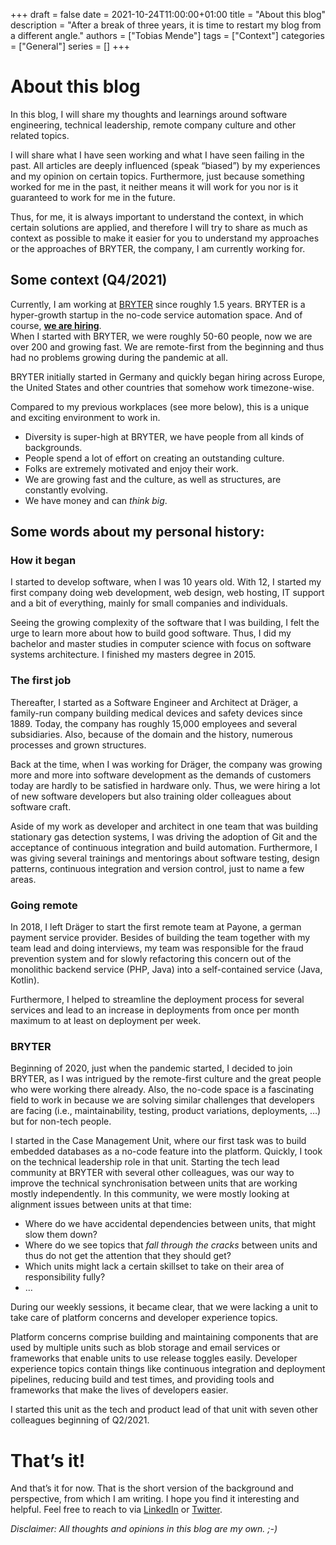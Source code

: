+++ 
draft = false
date = 2021-10-24T11:00:00+01:00
title = "About this blog"
description = "After a break of three years, it is time to restart my blog from a different angle."
authors = ["Tobias Mende"]
tags = ["Context"]
categories = ["General"]
series = []
+++
# About this blog
In this blog, I will share my thoughts and learnings around software engineering, technical leadership, remote company culture and other related topics.

I will share what I have seen working and what I have seen failing in the past. All articles are deeply influenced (speak “biased”) by my experiences and my opinion on certain topics. Furthermore, just because something worked for me in the past, it neither means it will work for you nor is it guaranteed to work for me in the future.

Thus, for me, it is always important to understand the context, in which certain solutions are applied, and therefore I will try to share as much as context as possible to make it easier for you to understand my approaches or the approaches of BRYTER, the company, I am currently working for.

## Some context (Q4/2021)
Currently, I am working at [BRYTER](https://bryter.com/) since roughly 1.5 years. BRYTER is a hyper-growth startup in the no-code service automation space. And of course, **[we are hiring](https://bryter.com/careers/)**.  
When I started with BRYTER, we were roughly 50-60 people, now we are over 200 and growing fast. We are remote-first from the beginning and thus had no problems growing during the pandemic at all.

BRYTER initially started in Germany and quickly began hiring across Europe, the United States and other countries that somehow work timezone-wise.

Compared to my previous workplaces (see more below), this is a unique and exciting environment to work in.

- Diversity is super-high at BRYTER, we have people from all kinds of backgrounds.
- People spend a lot of effort on creating an outstanding culture.
- Folks are extremely motivated and enjoy their work.
- We are growing fast and the culture, as well as structures, are constantly evolving.
- We have money and can *think big*.

## Some words about my personal history:
### How it began
I started to develop software, when I was 10 years old. With 12, I started my first company doing web development, web design, web hosting, IT support and a bit of everything, mainly for small companies  and individuals.

Seeing the growing complexity of the software that I was building, I felt the urge to learn more about how to build good software. Thus, I did my bachelor and master studies in computer science with focus on software systems architecture. I finished my masters degree in 2015.
### The first job
Thereafter, I started as a Software Engineer and Architect at Dräger, a family-run company building medical devices and safety devices since 1889. Today, the company has roughly 15,000 employees and several subsidiaries. Also, because of the domain and the history, numerous processes and grown structures.

Back at the time, when I was working for Dräger, the company was growing more and more into software development as the demands of customers today are hardly to be satisfied in hardware only. Thus, we were hiring a lot of new software developers but also training older colleagues about software craft.

Aside of my work as developer and architect in one team that was building stationary gas detection systems, I was driving the adoption of Git and the acceptance of continuous integration and build automation. Furthermore, I was giving several trainings and mentorings about software testing, design patterns, continuous integration and version control, just to name a few areas.
### Going remote
In 2018, I left Dräger to start the first remote team at Payone, a german payment service provider. Besides of building the team together with my team lead and doing interviews, my team was responsible for the fraud prevention system and for slowly refactoring this concern out of the monolithic backend service (PHP, Java) into a self-contained service (Java, Kotlin).

Furthermore, I helped to streamline the deployment process for several services and lead to an increase in deployments from once per month maximum to at least on deployment per week.
### BRYTER
Beginning of 2020, just when the pandemic started, I decided to join BRYTER, as I was intrigued by the remote-first culture and the great people who were working there already. Also, the no-code space is a fascinating field to work in because we are solving similar challenges that developers are facing (i.e., maintainability, testing, product variations, deployments, …) but for non-tech people.

I started in the Case Management Unit, where our first task was to build embedded databases as a no-code feature into the platform. Quickly, I took on the technical leadership role in that unit.
Starting the tech lead community at BRYTER with several other colleagues, was our way to improve the technical synchronisation between units that are working mostly independently. In this community, we were mostly looking at alignment issues between units at that time:

- Where do we have accidental dependencies between units, that might slow them down?
- Where do we see topics that *fall through the cracks* between units and thus do not get the attention that they should get?
- Which units might lack a certain skillset to take on their area of responsibility fully?
- …

During our weekly sessions, it became clear, that we were lacking a unit to take care of platform concerns and developer experience topics.

Platform concerns comprise building and maintaining components that are used by multiple units such as blob storage and email services or frameworks that enable units to use release toggles easily. Developer experience topics contain things like continuous integration and deployment pipelines, reducing build and test times, and providing tools and frameworks that make the lives of developers easier.
  
I started this unit as the tech and product lead of that unit with seven other colleagues beginning of Q2/2021.
# That’s it!
And that’s it for now. That is the short version of the background and perspective, from which I am writing. I hope you find it interesting and helpful. Feel free to reach to via [LinkedIn](https://www.linkedin.com/in/tobiasmende/) or [Twitter](https://twitter.com/Tobias_Mende).

_Disclaimer: All thoughts and opinions in this blog are my own. ;-)_
